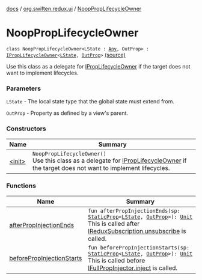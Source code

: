 [docs](../../index.md) / [org.swiften.redux.ui](../index.md) / [NoopPropLifecycleOwner](./index.md)

# NoopPropLifecycleOwner

`class NoopPropLifecycleOwner<LState : `[`Any`](https://kotlinlang.org/api/latest/jvm/stdlib/kotlin/-any/index.html)`, OutProp> : `[`IPropLifecycleOwner`](../-i-prop-lifecycle-owner/index.md)`<`[`LState`](index.md#LState)`, `[`OutProp`](index.md#OutProp)`>` [(source)](https://github.com/protoman92/KotlinRedux/tree/master/common\common-ui\src\main\kotlin/org/swiften/redux/ui/Container.kt#L36)

Use this class as a delegate for [IPropLifecycleOwner](../-i-prop-lifecycle-owner/index.md) if the target does not want to implement
lifecycles.

### Parameters

`LState` - The local state type that the global state must extend from.

`OutProp` - Property as defined by a view's parent.

### Constructors

| Name | Summary |
|---|---|
| [&lt;init&gt;](-init-.md) | `NoopPropLifecycleOwner()`<br>Use this class as a delegate for [IPropLifecycleOwner](../-i-prop-lifecycle-owner/index.md) if the target does not want to implement lifecycles. |

### Functions

| Name | Summary |
|---|---|
| [afterPropInjectionEnds](after-prop-injection-ends.md) | `fun afterPropInjectionEnds(sp: `[`StaticProp`](../-static-prop/index.md)`<`[`LState`](index.md#LState)`, `[`OutProp`](index.md#OutProp)`>): `[`Unit`](https://kotlinlang.org/api/latest/jvm/stdlib/kotlin/-unit/index.html)<br>This is called after [IReduxSubscription.unsubscribe](../../org.swiften.redux.core/-i-redux-subscription/unsubscribe.md) is called. |
| [beforePropInjectionStarts](before-prop-injection-starts.md) | `fun beforePropInjectionStarts(sp: `[`StaticProp`](../-static-prop/index.md)`<`[`LState`](index.md#LState)`, `[`OutProp`](index.md#OutProp)`>): `[`Unit`](https://kotlinlang.org/api/latest/jvm/stdlib/kotlin/-unit/index.html)<br>This is called before [IFullPropInjector.inject](../-i-prop-injector/inject.md) is called. |
